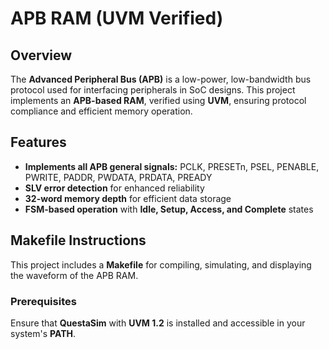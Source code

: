 # APB RAM (UVM Verified)

## Overview  
The **Advanced Peripheral Bus (APB)** is a low-power, low-bandwidth bus protocol used for interfacing peripherals in SoC designs. This project implements an **APB-based RAM**, verified using **UVM**, ensuring protocol compliance and efficient memory operation.

## Features  
- **Implements all APB general signals:** PCLK, PRESETn, PSEL, PENABLE, PWRITE, PADDR, PWDATA, PRDATA, PREADY  
- **SLV error detection** for enhanced reliability  
- **32-word memory depth** for efficient data storage  
- **FSM-based operation** with **Idle, Setup, Access, and Complete** states  

## Makefile Instructions  

This project includes a **Makefile** for compiling, simulating, and displaying the waveform of the APB RAM.  

### **Prerequisites**  
Ensure that **QuestaSim** with **UVM 1.2** is installed and accessible in your system's **PATH**.  
